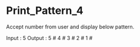 # Print_Pattern_4

Accept number from user and display below pattern.

Input   :   5
Output  :   5 # 4 # 3 # 2 # 1 #
